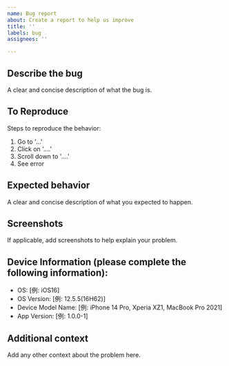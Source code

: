 ```yaml
---
name: Bug report
about: Create a report to help us improve
title: ''
labels: bug
assignees: ''

---
```


## Describe the bug
A clear and concise description of what the bug is.

## To Reproduce
Steps to reproduce the behavior:
1. Go to '...'
2. Click on '....'
3. Scroll down to '....'
4. See error

## Expected behavior
A clear and concise description of what you expected to happen.

## Screenshots
If applicable, add screenshots to help explain your problem.

## Device Information (please complete the following information):
 - OS: [例: iOS16]
 - OS Version: [例: 12.5.5(16H62)]
 - Device Model Name: [例: iPhone 14 Pro, Xperia XZ1, MacBook Pro 2021]
 - App Version: [例: 1.0.0-1]

## Additional context
Add any other context about the problem here.
